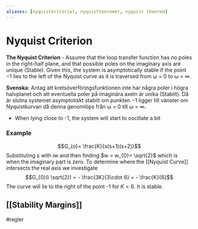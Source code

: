 ```yaml
---
aliases: [nyquistkriteriet, nyquistteoremet, nyquist theorem]
---
```


# Nyquist Criterion
**The Nyquist Criterion** - Assume that the loop transfer function has no poles in the right-half plane, and that possible poles on the imaginary axis are unique (Stable). Given this, the system is asymptotically stable if the point −1 lies to the left of the Nyquist curve as it is traversed from ω = 0 to ω = ∞.

**Svenska:**
Antag att kretsöverföringsfunktionen inte har några poler i högra halvplanet och att eventuella poler på imaginära axeln är unika (Stabilt). Då är slutna systemet asymptotiskt stabilt om punkten −1 ligger till vänster om Nyquistkurvan då denna genomlöps från ω = 0 till ω = ∞.
	
- When lying close to -1, the system will start to oscillate a bit

### Example
$$G_{o}= \frac{K}{s(s+1)(s+2)}$$
Substituting s with iw and then finding $w = w_{0}= \sqrt{2}$ which is when the imaginary part is zero. To determine where the [[Nyquist Curve]] intersects the real axis we investigate $$G_{0}(i \sqrt{2}) = - \frac{3K}{3\cdot 6} = - \frac{K}{6}$$
The curve will lie to the right of the point -1 for $K < 6$. It is stable. 

## [[Stability Margins]]
#regler 
